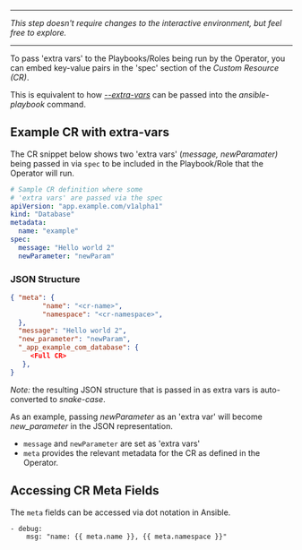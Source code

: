 ***

_This step doesn't require changes to the interactive environment, but feel free to explore._

***

To pass 'extra vars' to the Playbooks/Roles being run by the Operator, you can embed key-value pairs in the 'spec' section of the *Custom Resource (CR)*.

This is equivalent to how [*--extra-vars*](https://docs.ansible.com/ansible/latest/user_guide/playbooks_variables.html#passing-variables-on-the-command-line) can be passed into the  _ansible-playbook_ command.

## Example CR with extra-vars

The CR snippet below shows two 'extra vars' (_message, newParamater)_ being passed in via `spec` to be included in the Playbook/Role that the Operator will run.
```yaml
# Sample CR definition where some 
# 'extra vars' are passed via the spec
apiVersion: "app.example.com/v1alpha1"
kind: "Database"
metadata:
  name: "example"
spec:
  message: "Hello world 2"
  newParameter: "newParam"

```


### JSON Structure

```json
{ "meta": {
        "name": "<cr-name>",
        "namespace": "<cr-namespace>",
  },
  "message": "Hello world 2",
  "new_parameter": "newParam",
  "_app_example_com_database": {
     <Full CR>
   },
}

```

*Note:* the resulting JSON structure that is passed in as extra vars is
auto-converted to _snake-case_. 

As an example, passing _newParameter_ as an 'extra var' will become _new_parameter_ in the JSON representation.

 - `message` and `newParameter` are set as 'extra vars'
 - `meta` provides the relevant metadata for the CR as defined in the
Operator. 

## Accessing CR Meta Fields
The `meta` fields can be accessed via dot notation in Ansible.

```
- debug:
    msg: "name: {{ meta.name }}, {{ meta.namespace }}"
```